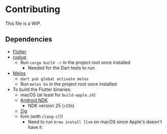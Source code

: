 # Contributing
This file is a WIP.

## Dependencies
- [Flutter](https://docs.flutter.dev/get-started/install)
- [rustup](https://rustup.rs)
  - Run `cargo build -r` in the project root once installed
    - Needed for the Dart tests to run
- [Melos](https://melos.invertase.dev)
  - `dart pub global activate melos`
  - Run `melos bs` in the project root once installed
- To build the Flutter binaries:
  - macOS (at least for `build-apple.sh`)
  - [Android NDK](https://developer.android.com/ndk/downloads)
    - NDK version 25 (`r25b`)
  - [Zig](https://ziglang.org/learn/getting-started/#installing-zig)
  - llvm (with `clang-cl`!)
    - Need to run `brew install llvm` on macOS since Apple's doesn't have it
